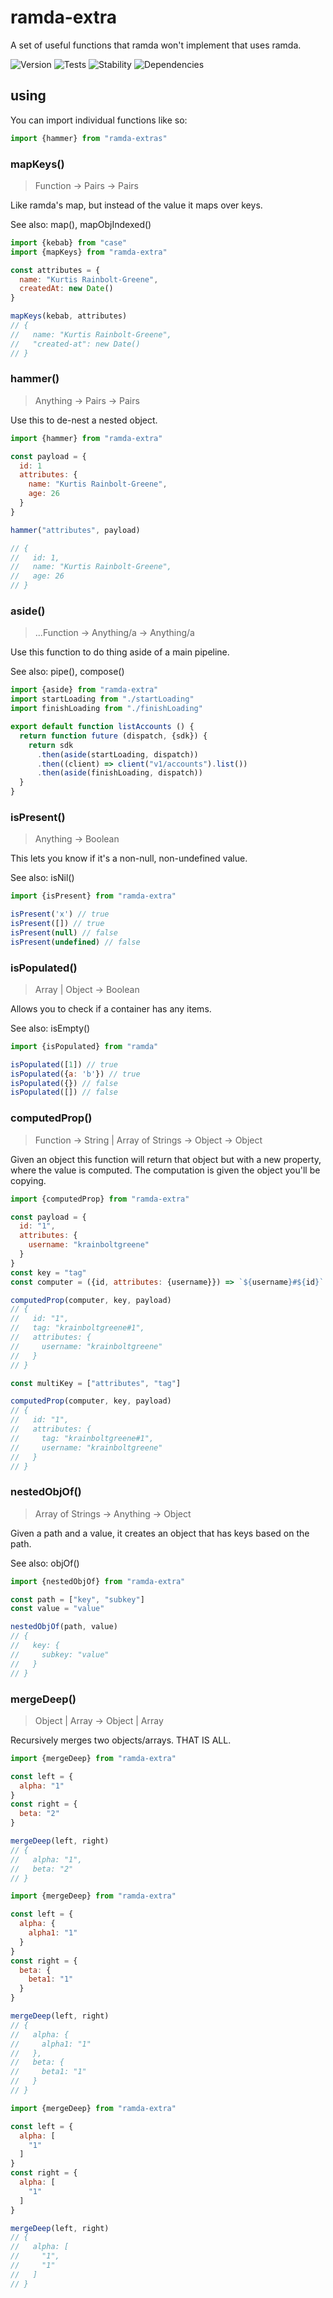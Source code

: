 # ramda-extra

A set of useful functions that ramda won't implement that uses ramda.

![Version][BADGE_VERSION]
![Tests][BADGE_TRAVIS]
![Stability][BADGE_STABILITY]
![Dependencies][BADGE_DEPENDENCY]


## using

You can import individual functions like so:

``` javascript
import {hammer} from "ramda-extras"
```


### mapKeys()

> Function -> Pairs -> Pairs

Like ramda's map, but instead of the value it maps over keys.

See also: map(), mapObjIndexed()

``` javascript
import {kebab} from "case"
import {mapKeys} from "ramda-extra"

const attributes = {
  name: "Kurtis Rainbolt-Greene",
  createdAt: new Date()
}

mapKeys(kebab, attributes)
// {
//   name: "Kurtis Rainbolt-Greene",
//   "created-at": new Date()
// }
```

### hammer()

> Anything -> Pairs -> Pairs

Use this to de-nest a nested object.

``` javascript
import {hammer} from "ramda-extra"

const payload = {
  id: 1
  attributes: {
    name: "Kurtis Rainbolt-Greene",
    age: 26
  }
}

hammer("attributes", payload)

// {
//   id: 1,
//   name: "Kurtis Rainbolt-Greene",
//   age: 26
// }
```


### aside()

> ...Function -> Anything/a -> Anything/a

Use this function to do thing aside of a main pipeline.

See also: pipe(), compose()

``` javascript
import {aside} from "ramda-extra"
import startLoading from "./startLoading"
import finishLoading from "./finishLoading"

export default function listAccounts () {
  return function future (dispatch, {sdk}) {
    return sdk
      .then(aside(startLoading, dispatch))
      .then((client) => client("v1/accounts").list())
      .then(aside(finishLoading, dispatch))
  }
}
```


### isPresent()

> Anything -> Boolean

This lets you know if it's a non-null, non-undefined value.

See also: isNil()

``` javascript
import {isPresent} from "ramda-extra"

isPresent('x') // true
isPresent([]) // true
isPresent(null) // false
isPresent(undefined) // false
```


### isPopulated()

> Array | Object -> Boolean

Allows you to check if a container has any items.

See also: isEmpty()

``` javascript
import {isPopulated} from "ramda"

isPopulated([1]) // true
isPopulated({a: 'b'}) // true
isPopulated({}) // false
isPopulated([]) // false
```


### computedProp()

> Function -> String | Array of Strings -> Object -> Object

Given an object this function will return that object but with a new property, where the value is computed. The computation is given the object you'll be copying.

``` javascript
import {computedProp} from "ramda-extra"

const payload = {
  id: "1",
  attributes: {
    username: "krainboltgreene"
  }
}
const key = "tag"
const computer = ({id, attributes: {username}}) => `${username}#${id}`

computedProp(computer, key, payload)
// {
//   id: "1",
//   tag: "krainboltgreene#1",
//   attributes: {
//     username: "krainboltgreene"
//   }
// }

const multiKey = ["attributes", "tag"]

computedProp(computer, key, payload)
// {
//   id: "1",
//   attributes: {
//     tag: "krainboltgreene#1",
//     username: "krainboltgreene"
//   }
// }
```


### nestedObjOf()

> Array of Strings -> Anything -> Object

Given a path and a value, it creates an object that has keys based on the path.

See also: objOf()

``` javascript
import {nestedObjOf} from "ramda-extra"

const path = ["key", "subkey"]
const value = "value"

nestedObjOf(path, value)
// {
//   key: {
//     subkey: "value"
//   }
// }
```


### mergeDeep()

> Object | Array -> Object | Array

Recursively merges two objects/arrays. THAT IS ALL.

``` javascript
import {mergeDeep} from "ramda-extra"

const left = {
  alpha: "1"
}
const right = {
  beta: "2"
}

mergeDeep(left, right)
// {
//   alpha: "1",
//   beta: "2"
// }
```

``` javascript
import {mergeDeep} from "ramda-extra"

const left = {
  alpha: {
    alpha1: "1"
  }
}
const right = {
  beta: {
    beta1: "1"
  }
}

mergeDeep(left, right)
// {
//   alpha: {
//     alpha1: "1"
//   },
//   beta: {
//     beta1: "1"
//   }
// }
```

``` javascript
import {mergeDeep} from "ramda-extra"

const left = {
  alpha: [
    "1"
  ]
}
const right = {
  alpha: [
    "1"
  ]
}

mergeDeep(left, right)
// {
//   alpha: [
//     "1",
//     "1"
//   ]
// }
```

[BADGE_TRAVIS]: https://img.shields.io/travis/krainboltgreene/ramda-extra.js.svg?maxAge=2592000&style=flat-square
[BADGE_VERSION]: https://img.shields.io/npm/v/ramda-extra.svg?maxAge=2592000&style=flat-square
[BADGE_STABILITY]: https://img.shields.io/badge/stability-strong-green.svg?maxAge=2592000&style=flat-square
[BADGE_DEPENDENCY]: https://img.shields.io/david/krainboltgreene/ramda-extra.js.svg?maxAge=2592000&style=flat-square

